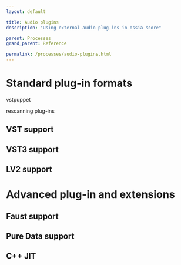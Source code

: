 ```yaml
---
layout: default

title: Audio plugins
description: "Using external audio plug-ins in ossia score"

parent: Processes
grand_parent: Reference

permalink: /processes/audio-plugins.html
---
```


# Standard plug-in formats

vstpuppet

rescanning plug-ins

## VST support

## VST3 support

## LV2 support

# Advanced plug-in and extensions
## Faust support

## Pure Data support

## C++ JIT